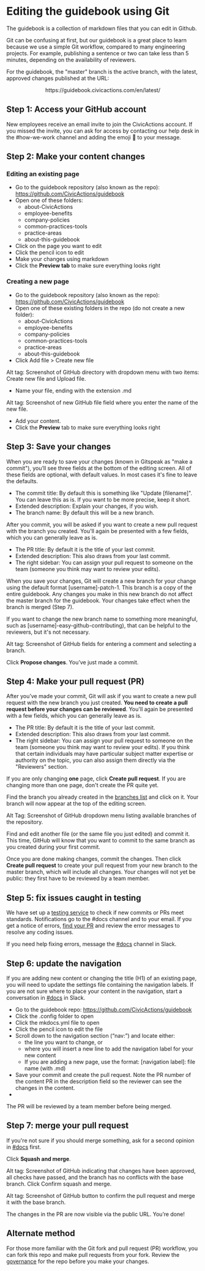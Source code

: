 # Editing the guidebook using Git

The guidebook is a collection of markdown files that you can edit in Github. 

Git can be confusing at first, but our guidebook is a great place to learn because we use a simple Git workflow, compared to many engineering projects. For example, publishing a sentence or two can take less than 5 minutes, depending on the availability of reviewers. 

For the guidebook, the "master" branch is the active branch, with the latest, approved changes published at the URL:<br>
<div align="center">https://guidebook.civicactions.com/en/latest/</div>

## Step 1: Access your GitHub account

New employees receive an email invite to join the CivicActions account. If you missed the invite, you can ask for access by contacting our help desk in the #how-we-work channel and adding the emoji :ticket: to your message.

## Step 2: Make your content changes

### Editing an existing page

- Go to the guidebook repository (also known as the repo): https://github.com/CivicActions/guidebook
- Open one of these folders:
  - about-CivicActions
  - employee-benefits
  - company-policies
  - common-practices-tools
  - practice-areas
  - about-this-guidebook
- Click on the page you want to edit
- Click the pencil icon to edit
- Make your changes using markdown 
- Click the **Preview tab** to make sure everything looks right

### Creating a new page

- Go to the guidebook repository (also known as the repo): https://github.com/CivicActions/guidebook 
- Open one of these existing folders in the repo (do not create a new folder):
  - about-CivicActions
  - employee-benefits
  - company-policies
  - common-practices-tools
  - practice-areas
  - about-this-guidebook
- Click Add file > Create new file

Alt tag: Screenshot of GitHub directory with dropdown menu with two items: Create new file and Upload file.

- Name your file, ending with the extension .md

<!-- image file to come -->
Alt tag: Screenshot of new GitHub file field where you enter the name of the new file.

- Add your content.
- Click the **Preview** tab to make sure everything looks right

## Step 3: Save your changes

When you are ready to save your changes (known in Gitspeak as "make a commit"), you’ll see three fields at the bottom of the editing screen. All of these fields are optional, with default values.  In most cases it's fine to leave the defaults.

- The commit title: By default this is something like "Update [filename]".  You can leave this as is. If you want to be more precise, keep it short.
- Extended description: Explain your changes, if you wish.
- The branch name: By default this will be a new branch.

After you commit, you will be asked if you want to create a new pull request with the branch you created. You'll again be presented with a few fields, which you can generally leave as is.

- The PR title: By default it is the title of your last commit.
- Extended description: This also draws from your last commit.
- The right sidebar: You can assign your pull request to someone on the team (someone you think may want to review your edits).

When you save your changes, Git will create a new branch for your change using the default format [username]-patch-1. This branch is a copy of the entire guidebook. Any changes you make in this new branch do not affect the master branch for the guidebook. Your changes take effect when the branch is merged (Step 7).

If you want to change the new branch name to something more meaningful, such as [username]-easy-github-contributing), that can be helpful to the reviewers, but it's not necessary.

<!-- image file to come -->
Alt tag: Screenshot of GitHub fields for entering a comment and selecting a branch. 

Click **Propose changes**. You’ve just made a commit.

## Step 4: Make your pull request (PR)

After you’ve made your commit, Git will ask if you want to create a new pull request with the new branch you just created. **You need to create a pull request before your changes can be reviewed**. You'll again be presented with a few fields, which you can generally leave as is.

- The PR title: By default it is the title of your last commit.
- Extended description: This also draws from your last commit.
- The right sidebar: You can assign your pull request to someone on the team (someone you think may want to review your edits). If you think that certain individuals may have particular subject matter expertise or authority on the topic, you can also assign them directly via the "Reviewers" section.

If you are only changing **one** page, click **Create pull request**. If you are changing more than one page, don't create the PR quite yet. 

Find the branch you already created in the [branches list](https://github.com/CivicActions/guidebook/branches) and click on it. Your branch will now appear at the top of the editing screen. 
 
<!-- image file to come -->
Alt Tag: Screenshot of GitHub dropdown menu listing available branches of the repository.

Find and edit another file (or the same file you just edited) and commit it. This time, GitHub will know that you want to commit to the same branch as you created during your first commit.

Once you are done making changes, commit the changes. Then click **Create pull request** to create your pull request from your new branch to the master branch, which will include all changes. Your changes will not yet be public: they first have to be reviewed by a team member.

## Step 5: fix issues caught in testing

We have set up a [testing service](automatic-checking.md) to check if new commits or PRs meet standards. Notifications go to the #docs channel and to your email. If you get a notice of errors, [find your PR](https://github.com/CivicActions/guidebook/pulls) and review the error messages to resolve any coding issues.

If you need help fixing errors, message the [#docs](https://civicactions.slack.com/messages/docs/) channel in Slack. 

## Step 6: update the navigation

If you are adding new content or changing the title (H1) of an existing page, you will need to update the settings file containing the navigation labels. If you are not sure where to place your content in the navigation, start a conversation in [#docs](https://civicactions.slack.com/messages/docs/) in Slack.

- Go to the guidebook repo: https://github.com/CivicActions/guidebook 
- Click the .config folder to open
- Click the mkdocs.yml file to open
- Click the pencil icon to edit the file
- Scroll down to the navigation section (“nav:”) and locate either:
  - the line you want to change, or 
  - where you will insert a new line to add the navigation label for your new content
   - If you are adding a new page, use the format: [navigation label]: file name (with .md)
- Save your commit and create the pull request. Note the PR number of the content PR in the description field so the reviewer can see the changes in the content.
- 
The PR will be reviewed by a team member before being merged.

## Step 7: merge your pull request
If you're not sure if you should merge something, ask for a second opinion in [#docs](https://civicactions.slack.com/messages/docs/) first.

Click **Squash and merge**.

<!-- image file to come -->
Alt tag: Screenshot of GitHub indicating that changes have been approved, all checks have passed, and the branch has no conflicts with the base branch.
Click Confirm squash and merge.

<!-- image file to come -->Alt tag: Screenshot of GitHub button to confirm the pull request and merge it with the base branch.

The changes in the PR are now visible via the public URL. You’re done!

## Alternate method
For those more familiar with the Git fork and pull request (PR) workflow, you can fork this repo and make pull requests from your fork. Review the [governance](guidebook-governance.md) for the repo before you make your changes.

